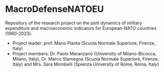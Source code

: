 # MacroDefenseNATOEU
Repository of the research project on the joint dynamics of military expenditure and macroeconomic indicators for European-NATO countries (1960-2023).
* Project leader: prof. Mario Pianta (Scuola Normale Superiore, Firenze, Italy)
* Project members: Dr. Paolo Maranzano (University of Milano-Bicocca, Milano, Italy), Dr. Marco Stamegna (Scuola Normale Superiore, Firenze, Italy) and Mrs. Sara Mombelli (Spienza University of Rome, Roma, Italy)
